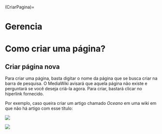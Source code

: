 (CriarPagina)=
# Gerencia
# Como criar uma página?

## Criar página nova

Para criar uma página, basta digitar o nome da página que se busca criar na barra de pesquisa. O MediaWiki avisará que aquela página não existe e perguntará se você deseja criá-la agora. Para criar, bastará clicar no hiperlink fornecido.

Por exemplo, caso queira criar um artigo chamado *Oceano* em uma wiki em que não há artigo com esse título:

![](../Imagens/CriaPagina1.png)

![](../Imagens/CriaPagina2.png)
